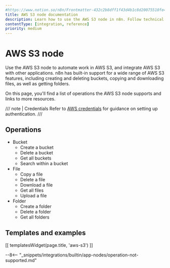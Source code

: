 ```yaml
---
#https://www.notion.so/n8n/Frontmatter-432c2b8dff1f43d4b1c8d20075510fe4
title: AWS S3 node documentation
description: Learn how to use the AWS S3 node in n8n. Follow technical documentation to integrate AWS S3 node into your workflows.
contentType: [integration, reference]
priority: medium
---
```


# AWS S3 node

Use the AWS S3 node to automate work in AWS S3, and integrate AWS S3 with other applications. n8n has built-in support for a wide range of AWS S3 features, including creating and deleting buckets, copying and downloading files, as well as getting folders.

On this page, you'll find a list of operations the AWS S3 node supports and links to more resources.

/// note | Credentials
Refer to [AWS credentials](/integrations/builtin/credentials/aws/) for guidance on setting up authentication. 
///

## Operations

* Bucket
    * Create a bucket
    * Delete a bucket
    * Get all buckets
    * Search within a bucket
* File
    * Copy a file
    * Delete a file
    * Download a file
    * Get all files
    * Upload a file
* Folder
    * Create a folder
    * Delete a folder
    * Get all folders

## Templates and examples

<!-- see https://www.notion.so/n8n/Pull-in-templates-for-the-integrations-pages-37c716837b804d30a33b47475f6e3780 -->
[[ templatesWidget(page.title, 'aws-s3') ]]

--8<-- "_snippets/integrations/builtin/app-nodes/operation-not-supported.md"

